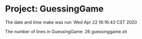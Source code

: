 # Project: GuessingGame
The date and time make was run: 
Wed Apr 22 16:16:43 CST 2020
 
The number of lines in GuessingGame: 
26 guessinggame.sh
